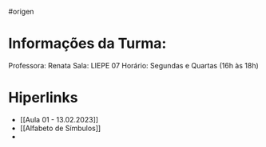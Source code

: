 #origen
# Informações da Turma:
Professora: Renata
Sala: LIEPE 07
Horário: Segundas e Quartas (16h às 18h)

# Hiperlinks
- [[Aula 01 - 13.02.2023]]
- [[Alfabeto de Símbulos]]
- 
